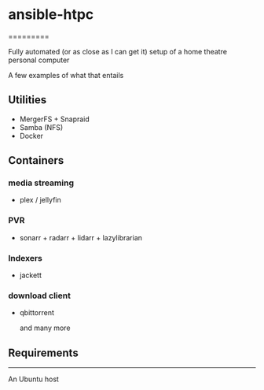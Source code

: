 # ansible-htpc

=========

Fully automated (or as close as I can get it) setup of a home theatre personal computer

A few examples of what that entails

## Utilities

- MergerFS + Snapraid
- Samba (NFS)
- Docker

## Containers

### media streaming

- plex / jellyfin

### PVR

- sonarr + radarr + lidarr + lazylibrarian

### Indexers

- jackett

### download client

- qbittorrent

  and many more

## Requirements

------------

An Ubuntu host
